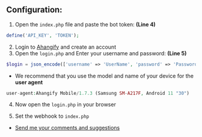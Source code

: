 




Configuration:
---------

1. Open the `index.php` file and paste the bot token: **(Line 4)**
```php
define('API_KEY', 'TOKEN');
```
2. Login to [Ahangify](https://ahangify/login) and create an account
3. Open the `login.php` and Enter your username and password: **(Line 5)**
```php
$login = json_encode(['username' => 'UserName', 'password' => 'Password']);
  ```
  
  - We recommend that you use the model and name of your device for the **user agent**
  ```php
  user-agent:Ahangify Mobile/1.7.3 (Samsung SM-A217F, Android 11 "30")
  ```

4. Now open the `login.php` in your browser


5. Set the webhook to `index.php`

* [Send me your comments and suggestions](https://t.me/is_false)
